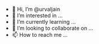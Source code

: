 - 👋 Hi, I’m @urvaljain
- 👀 I’m interested in ...
- 🌱 I’m currently learning ...
- 💞️ I’m looking to collaborate on ...
- 📫 How to reach me ...

<!---
urvaljain/urvaljain is a ✨ special ✨ repository because its `README.md` (this file) appears on your GitHub profile.
You can click the Preview link to take a look at your changes.
--->
